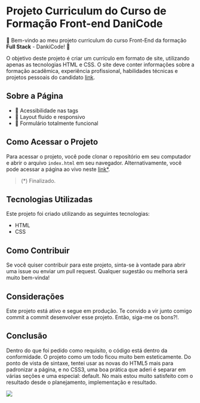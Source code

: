 


# Projeto Curriculum do Curso de Formação Front-end DaniCode

🚀 Bem-vindo ao meu projeto curriculum do curso Front-End da formação **Full Stack** - DankiCode! 🚀

O objetivo deste projeto é criar um currículo em formato de site, utilizando apenas as tecnologias HTML e CSS. O site deve conter informações sobre a formação acadêmica, experiência profissional, habilidades técnicas e projetos pessoais do candidato [link](https://www.behance.net/gallery/97205839/Developer-Portfolio-Design).

## Sobre a Página

-   🌟 Acessibilidade nas tags
-   🌟 Layout fluido e responsivo
-   🌟 Formulário totalmente funcional

## Como Acessar o Projeto

Para acessar o projeto, você pode clonar o repositório em seu computador e abrir o arquivo `index.html` em seu navegador. Alternativamente, você pode acessar a página ao vivo neste [link*](https://samcolt36.github.io/dev-front-end-initial-danicode-project-03/).
>(*) Finalizado.

## Tecnologias Utilizadas

Este projeto foi criado utilizando as seguintes tecnologias:

-   HTML
-   CSS

## Como Contribuir

Se você quiser contribuir para este projeto, sinta-se à vontade para abrir uma issue ou enviar um pull request. Qualquer sugestão ou melhoria será muito bem-vinda! 

## Considerações

Este projeto está ativo e segue em produção. Te convido a vir junto comigo commit a commit desenvolver esse projeto. Então, siga-me os bons?!.

## Conclusão

Dentro do que foi pedido como requisito, o código está dentro da conformidade. O projeto como um todo ficou muito bem esteticamente. Do ponto de vista de sintaxe, tentei usar as novas do HTML5 mais para padronizar a página, e no CSS3, uma boa prática que aderi é separar em várias seções e uma especial: default. No mais estou muito satisfeito com o resultado desde o planejamento, implementação e resultado.

![](https://1.bp.blogspot.com/-mU4ngFpm338/XUxgpbHzLOI/AAAAAAAANtI/9id0ac3--1YdCsS2ld44Dkb2LlXof5QJACLcBGAs/s1600/tenor.gif)

